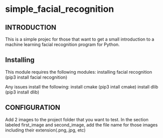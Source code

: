 # simple_facial_recognition

INTRODUCTION
------------

This is a simple projec for those that want to get a small introduction to a machine learning facial recognition program for Python.



Installing
------------

This module requires the following modules:
installing facial recognition (pip3 install facial recognition)

Any issues install the following:
install cmake (pip3 intall cmake)
install dlib (pip3 install dlib)

CONFIGURATION
-------------
Add 2 images to the project folder that you want to test.
In the section labeled first_image and second_image, add the file name for those images including their extension(.png,.jpg, etc)

